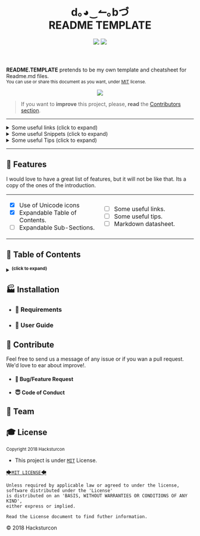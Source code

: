 <!------------------- HEADER SECTION -------------------------->
<header>
 <h1 align="center"><strong> d｡◕‿↼｡bづ </strong><br/>README TEMPLATE</h1>
  <!-- BADGET BUTTONS -->
<p align="center">
  <img src="https://img.shields.io/badge/Status-Development-lightgray.svg?style=flat" />
  <img src="https://img.shields.io/badge/License-MIT-blue.svg?style=flat" />
 </p>
</header>
<p></p> <!-- BLANK PARAGRAPH TO FIX HTML HEADER IN GITHUB PAGES TEMPLATE -->
<!------------------- END OF HEADER SECTION -------------------->

<!-- INTRODUCTION -->
**README.TEMPLATE** pretends to be my own template and cheatsheet for Readme.md files.  
<sup>You can use or share this document as you want, under [MIT](#MIT) license. </sup><br/>

<p align="center">
<img src="http://via.placeholder.com/900x100?text=d.^_^.b+(Place+here+you+image)"/>
</p>

> If you want to **improve** this project, please, **read** the [Contributors section](#contributors).

---

<!------------------- EXPANDABLE TIPS SECTION ---------------------------->
<!-- Links -->
<details> <summary> Some useful links (click to expand)</summary>
<p left="40px" style="left:40px">

* **Awesome Readme**
  * Compilation of well designed Markdown README documents and some articles of interest.
* **Github Help Site**
  * You know, the official guide.
* **Github PDF CheatSheet**
    * Little cookbook.

---

</p></details>

<!-- Snippets -->
<details> <summary> Some useful Snippets (click to expand)</summary>
<p style="padding:20px">
ddddd

---

</p></details>

<!-- Snippets -->
<details> <summary> Some useful Tips (click to expand)</summary>
<p style="padding-left:40px">


---

</p></details>

---

</p></details>

<!------------------- END OF TIPS SECTION --------------------->
<!--########## END OF README.TEMPLATE INTRODUCTION ##########-->

## 🏅 Features

<!-- FEATURES ARCHIEVED -->
I would love to have a great list of features, but it will not be like that. Its a copy of the ones of the introduction.

<!-- FEATURES TABLES -->
<table align="center">
<tr width="900px" style="display:table-style;">
<td width="450px" align="left" style="display:cell-style;">

- [X] Use of Unicode icons
- [X] Expandable Table of Contents.
- [ ] Expandable Sub-Sections.

</td>
<td width="450px" align="left">

- [ ] Some useful links.
- [ ] Some useful tips.
- [ ] Markdown datasheet.

</td>
</tr>
</table>


<!-- TABLE OF CONTENTS -->

## 📑 Table of Contents

<details><summary><sup><strong>(click to expand)</strong></sup></summary><p>

####  Index

- [Introduction](#-introduction)
  - [Features](#-features)
  - [Table of Contents](#-table-of-contents)
- [Installation](#-installation)
  - [Requirements](#-requirements)
  - [User Guide](#-user-guide)
- [Contribute](#-contribute)
  - [Bug/Feature Request](#-bug/feature-request)
  - [Code of Conduct](#code-of-conduct)
- [Team](#️-team)
- [License](#-license)
---

</p></details>

<!-- END TABLE OF CONTENTS -->

<!-- INSTALLATION  SECTION -->

## 🏭 Installation

- ### 🛒 Requirements

<!-- USERGUIDE -->

- ### 👷 User Guide

<!-- CONTRIBUTE -->

## 💎 Contribute
Feel free to send us a message of any issue or if you wan a pull request. We'd love to ear about improve!.
  - #### 🐛 Bug/Feature Request
  - #### 😇 Code of Conduct

<!-- TEAM -->
## 🏀 Team
<!-- LICENSE -->

## 🎓 License  

<sub>Copyright 2018 Hacksturcon</sub>  
 - This project is under [`MIT`](#MIT) License.
 <p align="center">

 [🡆`MIT LICENSE`🡄](#MIT)

 </p>

```Shell
Unless required by applicable law or agreed to under the license, software distributed under the 'License'
is distributed on an 'BASIS, WITHOUT WARRANTIES OR CONDITIONS OF ANY KIND',
either express or implied.

Read the License document to find futher information.
```



<footer>
<p> © 2018 Hacksturcon </p>
</footer>
